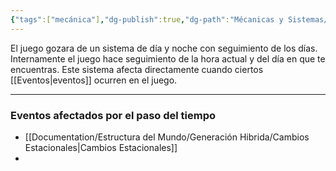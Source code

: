 ```yaml
---
{"tags":["mecánica"],"dg-publish":true,"dg-path":"Mécanicas y Sistemas/Paso del Tiempo.md","permalink":"/mecanicas-y-sistemas/paso-del-tiempo/","dgPassFrontmatter":true}
---
```


El juego gozara de un sistema de día y noche con seguimiento de los días. Internamente el juego hace seguimiento de la hora actual y del día en que te encuentras. Este sistema afecta directamente cuando ciertos [[Eventos\|eventos]] ocurren en el juego.

---
### Eventos afectados por el paso del tiempo

- [[Documentation/Estructura del Mundo/Generación Hibrida/Cambios Estacionales\|Cambios Estacionales]]
- 